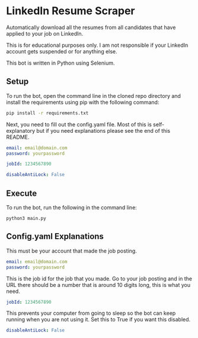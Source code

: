 # LinkedIn Resume Scraper
Automatically download all the resumes from all candidates that have applied to your job on LinkedIn.

This is for educational purposes only. I am not responsible if your LinkedIn account gets suspended or for anything else.

This bot is written in Python using Selenium.

## Setup 

To run the bot, open the command line in the cloned repo directory and install the requirements using pip with the following command:
```bash
pip install -r requirements.txt
```

Next, you need to fill out the config.yaml file. Most of this is self-explanatory but if you need explanations please see the end of this README.

```yaml
email: email@domain.com
password: yourpassword

jobId: 1234567890

disableAntiLock: False

```


## Execute

To run the bot, run the following in the command line:
```
python3 main.py
```

## Config.yaml Explanations

This must be your account that made the job posting.
```yaml
email: email@domain.com
password: yourpassword
```
This is the job id for the job that you made. Go to your job posting and in the URL there should be a number that is around 10 digits long, this is what you need.
```yaml
jobId: 1234567890
```
This prevents your computer from going to sleep so the bot can keep running when you are not using it. Set this to True if you want this disabled.
```yaml
disableAntiLock: False
```

